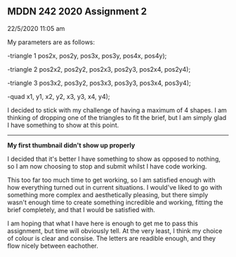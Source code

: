 ## MDDN 242 2020 Assignment 2

22/5/2020 11:05 am

My parameters are as follows:

-triangle 1
pos2x, pos2y, pos3x, pos3y, pos4x, pos4y);


-triangle 2
pos2x2, pos2y2, pos2x3, pos2y3, pos2x4, pos2y4);


 -triangle 3
 pos3x2, pos3y2, pos3x3, pos3y3, pos3x4, pos3y4);
  
  
 -quad
 x1, y1, x2, y2, x3, y3, x4, y4);

I decided to stick with my challenge of having a maximum of 4 shapes. I am thinking of dropping one of the triangles to fit the brief, but I am simply glad I have something to show at this point.

______________________________________________________

**My first thumbnail didn't show up properly**


I decided that it's better I have something to show as opposed to nothing, so I am now choosing to stop and submit whilst I have code working. 

This too far too much time to get working, so I am satisfied enough with how everything turned out in current situations. I would've liked to go with something more complex and aesthetically pleasing, but there simply wasn't enough time to create something incredible and working, fitting the brief completely, and that I would be satisfied with.

I am hoping that what I have here is enough to get me to pass this assignment, but time will obviously tell. At the very least, I think my choice of colour is clear and consise. The letters are readible enough, and they flow nicely between eachother.

